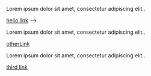 Lorem ipsum dolor sit amet, consectetur adipiscing elit..

[hello link](/admin/table_edit/table_edit.cfm?action=edit&table_name=organizationsXcategories) -->

Lorem ipsum dolor sit amet, consectetur adipiscing elit..

[otherLink](https://google.com)

Lorem ipsum dolor sit amet, consectetur adipiscing elit..

[third link](https://googooole.com)
